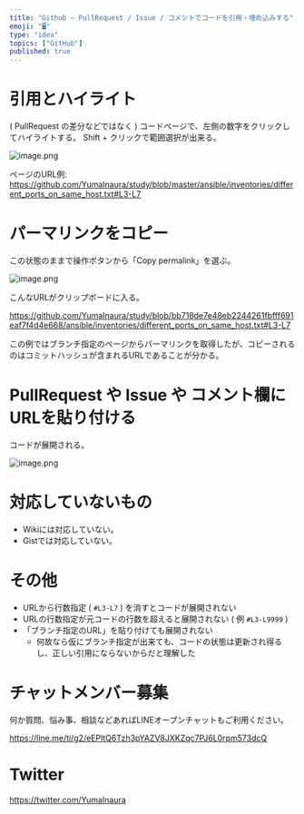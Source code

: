 ```yaml
---
title: "Github — PullRequest / Issue / コメントでコードを引用・埋め込みする"
emoji: "🖥"
type: "idea"
topics: ["GitHub"]
published: true
---
```


# 引用とハイライト

( PullRequest の差分などではなく ) コードページで、左側の数字をクリックしてハイライトする。
Shift + クリックで範囲選択が出来る。

![image.png](https://qiita-image-store.s3.amazonaws.com/0/89618/c5d3cb9f-1412-abbf-1c59-e9c2dd429f2f.png)

ページのURL例:
https://github.com/YumaInaura/study/blob/master/ansible/inventories/different_ports_on_same_host.txt#L3-L7

# パーマリンクをコピー

この状態のままで操作ボタンから「Copy permalink」を選ぶ。

![image.png](https://qiita-image-store.s3.amazonaws.com/0/89618/e92cb30e-9af9-b4f5-a96f-7a38962bb207.png)

こんなURLがクリップボードに入る。

https://github.com/YumaInaura/study/blob/bb718de7e48eb2244261fbfff691eaf7f4d4e668/ansible/inventories/different_ports_on_same_host.txt#L3-L7

この例ではブランチ指定のページからパーマリンクを取得したが、コピーされるのはコミットハッシュが含まれるURLであることが分かる。


# PullRequest や Issue や コメント欄にURLを貼り付ける

コードが展開される。

![image.png](https://qiita-image-store.s3.amazonaws.com/0/89618/51b73384-2787-1bb5-ad37-7c5ffab46bfc.png)

# 対応していないもの

- Wikiには対応していない。
- Gistでは対応していない。

# その他

- URLから行数指定 ( `#L3-L7` ) を消すとコードが展開されない
- URLの行数指定が元コードの行数を超えると展開されない ( 例 `#L3-L9999` )
- 「ブランチ指定のURL」を貼り付けても展開されない
  - 何故なら仮にブランチ指定が出来ても、コードの状態は更新され得るし、正しい引用にならないからだと理解した








<!-- Update From Qiita API -->

# チャットメンバー募集


何か質問、悩み事、相談などあればLINEオープンチャットもご利用ください。

https://line.me/ti/g2/eEPltQ6Tzh3pYAZV8JXKZqc7PJ6L0rpm573dcQ





# Twitter


https://twitter.com/YumaInaura


<!-- Update From Qiita API -->


